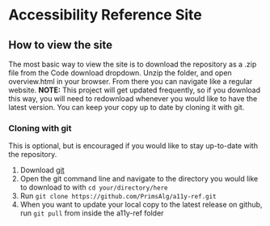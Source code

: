 # Accessibility Reference Site
## How to view the site
The most basic way to view the site is to download the repository as a .zip file from the Code download dropdown. Unzip the folder, and open overview.html in your browser. From there you can navigate like a regular website.
**NOTE:** This project will get updated frequently, so if you download this way, you will need to redownload whenever you would like to have the latest version. You can keep your copy up to date by cloning it with git.
### Cloning with git
This is optional, but is encouraged if you would like to stay up-to-date with the repository.
1. Download [git](https://git-scm.com/downloads)
2. Open the git command line and navigate to the directory you would like to download to with `cd your/directory/here`
3. Run `git clone https://github.com/PrimsAlg/a11y-ref.git`
4. When you want to update your local copy to the latest release on github, run `git pull` from inside the a11y-ref folder
